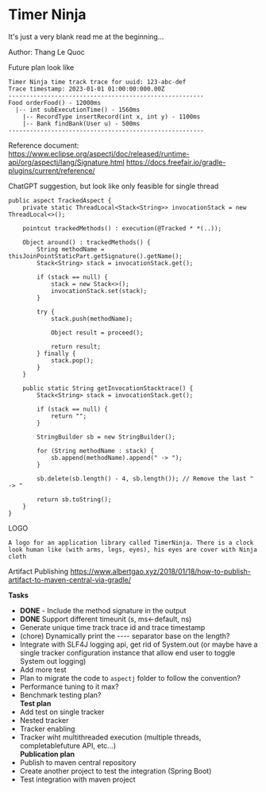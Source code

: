 # Timer Ninja
It's just a very blank read me at the beginning...

Author: Thang Le Quoc





Future plan look like
```shell
Timer Ninja time track trace for uuid: 123-abc-def
Trace timestamp: 2023-01-01 01:00:00:000.00Z
-------------------------------------------------------
Food orderFood() - 12000ms
  |-- int subExecutionTime() - 1560ms
    |-- RecordType insertRecord(int x, int y) - 1100ms
    |-- Bank findBank(User u) - 500ms
-------------------------------------------------------
```


Reference document:
https://www.eclipse.org/aspectj/doc/released/runtime-api/org/aspectj/lang/Signature.html
https://docs.freefair.io/gradle-plugins/current/reference/



ChatGPT suggestion, but look like only feasible for single thread
```aspectj
public aspect TrackedAspect {
    private static ThreadLocal<Stack<String>> invocationStack = new ThreadLocal<>();

    pointcut trackedMethods() : execution(@Tracked * *(..));

    Object around() : trackedMethods() {
        String methodName = thisJoinPointStaticPart.getSignature().getName();
        Stack<String> stack = invocationStack.get();

        if (stack == null) {
            stack = new Stack<>();
            invocationStack.set(stack);
        }

        try {
            stack.push(methodName);

            Object result = proceed();

            return result;
        } finally {
            stack.pop();
        }
    }

    public static String getInvocationStacktrace() {
        Stack<String> stack = invocationStack.get();

        if (stack == null) {
            return "";
        }

        StringBuilder sb = new StringBuilder();

        for (String methodName : stack) {
            sb.append(methodName).append(" -> ");
        }

        sb.delete(sb.length() - 4, sb.length()); // Remove the last " -> "

        return sb.toString();
    }
}

```


LOGO
```
A logo for an application library called TimerNinja. There is a clock look human like (with arms, legs, eyes), his eyes are cover with Ninja cloth
```


Artifact Publishing
https://www.albertgao.xyz/2018/01/18/how-to-publish-artifact-to-maven-central-via-gradle/

**Tasks**
- **DONE** -  Include the method signature in the output  
- **DONE** Support different timeunit (s, ms<-default, ns)  
- Generate unique time track trace id and trace timestamp  
- (chore) Dynamically print the ---- separator base on the length?  
- Integrate with SLF4J logging api, get rid of System.out (or maybe have a single tracker configuration instance that allow end user to toggle System out logging)
- Add more test
- Plan to migrate the code to `aspectj` folder to follow the convention?  
- Performance tuning to it max?  
- Benchmark testing plan?  
**Test plan**
- Add test on single tracker  
- Nested tracker
- Tracker enabling
- Tracker wiht multithreaded execution (multiple threads, completablefuture API, etc...)  
**Publication plan**
- Publish to maven central repository
- Create another project to test the integration (Spring Boot)
- Test integration with maven project

